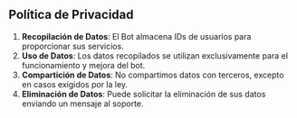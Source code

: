 ## Política de Privacidad

1. **Recopilación de Datos**: El Bot almacena IDs de usuarios para proporcionar sus servicios.  
2. **Uso de Datos**: Los datos recopilados se utilizan exclusivamente para el funcionamiento y mejora del bot.  
3. **Compartición de Datos**: No compartimos datos con terceros, excepto en casos exigidos por la ley.  
4. **Eliminación de Datos**: Puede solicitar la eliminación de sus datos enviando un mensaje al soporte.  
